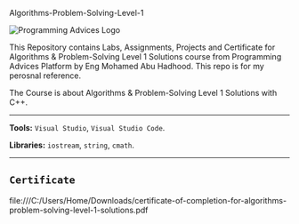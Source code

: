 Algorithms-Problem-Solving-Level-1

![Programming Advices Logo](/Programming%20Advices.jpg)

This Repository contains Labs, Assignments, Projects and Certificate for Algorithms & Problem-Solving Level 1 Solutions course from Programming Advices Platform by Eng Mohamed Abu Hadhood. This repo is for my perosnal reference.

The Course is about Algorithms & Problem-Solving Level 1 Solutions with C++.



---

**Tools:** `Visual Studio`, `Visual Studio Code`.

**Libraries:** `iostream`, `string`, `cmath`. 

---

## `Certificate`

file:///C:/Users/Home/Downloads/certificate-of-completion-for-algorithms-problem-solving-level-1-solutions.pdf
